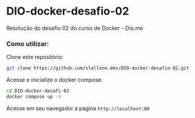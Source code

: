 # DIO-docker-desafio-02

Resolução do desafio 02 do curso de Docker - Dio.me

### Como utilizar:

Clone este repositório:

```bash
git clone https://github.com/stallone-dev/DIO-docker-desafio-02.git
```

Acesse e inicialize o docker compose:

```bash
cd DIO-docker-desafi-02
docker compose up -d
```

Acesse em seu navegador a página `http://localhost:80`